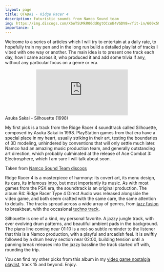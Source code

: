 ```yaml
---
layout: page
title: OTAD#1 - Ridge Racer 4
description: futuristic sounds from Namco Sound team
img: https://img.discogs.com/X6oTSUMkR06ddKgtOCcnB4VGDV8=/fit-in/600x598/filters:strip_icc():format(jpeg):mode_rgb():quality(90)/discogs-images/R-1528329-1544355670-7710.jpeg.jpg
importance: 1
---
```


Welcome to a series of articles which I will try to entertain at a daily rate, to hopefully train my pen and in the long run build a detailed playlist of tracks I vibed with one way or another. The main idea is to present one track each day, how I came across it, who produced it and add some trivia if any, without any particular focus on a genre or era.

<div class="row">
    <div class="col-sm mt-3 mt-md-0 video" align="center">
        <iframe src="https://www.youtube.com/embed/epQgEagvVMA" frameborder="0" allow="accelerometer; autoplay; encrypted-media; gyroscope; picture-in-picture" allowfullscreen></iframe>
    </div>
</div>

<div class="caption">
    Asuka Sakai - Silhouette (1998)
</div>

My first pick is a track from the Ridge Racer 4 soundtrack called Silhouette, composed by Asuka Sakai in 1998. PlayStation games from that era have a special place in my heart, usually striking in their art, testing the boundaries of 3D modeling, unhindered by conventions that will only settle much later. Namco had an amazing music production team, and generally outstanding art direction, which probably culminated at the release of Ace Combat 3: Electrosphere, which I am sure I will talk about soon.


<div class="row">
    <div class="col-sm mt-3 mt-md-0">
        <img class="img-fluid rounded z-depth-1" src="https://img.discogs.com/10zjvg1DfMaIWC1XJQYGJniotAI=/fit-in/600x594/filters:strip_icc():format(jpeg):mode_rgb():quality(90)/discogs-images/R-1187976-1199736599.jpeg.jpg" alt="" title="Ace Combat 3"/>
    </div>
    <div class="col-sm mt-3 mt-md-0">
        <img class="img-fluid rounded z-depth-1" src="https://img.discogs.com/X6oTSUMkR06ddKgtOCcnB4VGDV8=/fit-in/600x598/filters:strip_icc():format(jpeg):mode_rgb():quality(90)/discogs-images/R-1528329-1544355670-7710.jpeg.jpg" alt="" title="Ridge Racer 4"/>
    </div>
</div>
<div class="caption">
    Taken from <a href="https://www.discogs.com/artist/668185-Namco-Sound-Team">Namco Sound Team discogs</a>
</div>

Ridge Racer 4 is a masterpiece of harmony: its covert art, its menu design, its cars, its infamous [intro](https://youtu.be/WedxvbNhiN4), but most importantly its music. As with most games from the PSX era, the soundtrack is an original production. The album R4: Ridge Racer Type 4 Direct Audio was released alongside the video game, and both seem crafted with the same care, the same attention to details. The tracks spread across a wide array of genres, from [jazz fusion](https://youtu.be/mFSxWVuqp50) to breakbeat, with the occasional [techno track](https://youtu.be/Sti1nhnpsDk).

Silhouette is one of a kind, my personal favorite. A jazzy jungle track, with ever evolving drum patterns, and beautiful ambient pads in the background. The piano line coming near 01:10 is a not-so subtle reminder to the listener that this is a Namco production, with a playful and arcadish feel. It is swiftly followed by a drum heavy section near 02:00, building tension until a panning break releases into the jazzy bassline the track started off with, rounding the trip.

You can find my other picks from this album in my [video game nostalgia playlist](https://www.youtube.com/playlist?list=PLBLV0mgoy14pNkrlw8NRKqAQEkmH216Mr), track 15 and beyond. Enjoy.

